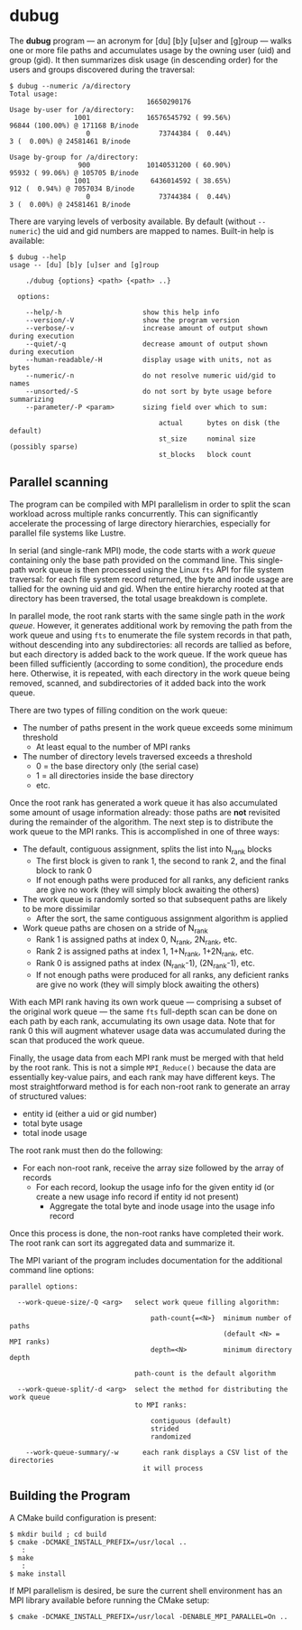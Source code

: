 # dubug

The **dubug** program — an acronym for [du] [b]y [u]ser and [g]roup — walks one or more file paths and accumulates usage by the owning user (uid) and group (gid).  It then summarizes disk usage (in descending order) for the users and groups discovered during the traversal:

```
$ dubug --numeric /a/directory
Total usage:
                                  16650290176
Usage by-user for /a/directory:
                1001              16576545792 ( 99.56%)                     96844 (100.00%) @ 171168 B/inode
                   0                 73744384 (  0.44%)                         3 (  0.00%) @ 24581461 B/inode

Usage by-group for /a/directory:
                 900              10140531200 ( 60.90%)                     95932 ( 99.06%) @ 105705 B/inode
                1001               6436014592 ( 38.65%)                       912 (  0.94%) @ 7057034 B/inode
                   0                 73744384 (  0.44%)                         3 (  0.00%) @ 24581461 B/inode
```

There are varying levels of verbosity available.  By default (without `--numeric`) the uid and gid numbers are mapped to names.  Built-in help is available:

```
$ dubug --help
usage -- [du] [b]y [u]ser and [g]roup

    ./dubug {options} <path> {<path> ..}

  options:

    --help/-h                    show this help info
    --version/-V                 show the program version
    --verbose/-v                 increase amount of output shown during execution
    --quiet/-q                   decrease amount of output shown during execution
    --human-readable/-H          display usage with units, not as bytes
    --numeric/-n                 do not resolve numeric uid/gid to names
    --unsorted/-S                do not sort by byte usage before summarizing
    --parameter/-P <param>       sizing field over which to sum:

                                     actual      bytes on disk (the default)
                                     st_size     nominal size (possibly sparse)
                                     st_blocks   block count

```

## Parallel scanning

The program can be compiled with MPI parallelism in order to split the scan workload across multiple ranks concurrently.  This can significantly accelerate the processing of large directory hierarchies, especially for parallel file systems like Lustre.

In serial (and single-rank MPI) mode, the code starts with a *work queue* containing only the base path provided on the command line.  This single-path work queue is then processed using the Linux `fts` API for file system traversal:  for each file system record returned, the byte and inode usage are tallied for the owning uid and gid.  When the entire hierarchy rooted at that directory has been traversed, the total usage breakdown is complete.

In parallel mode, the root rank starts with the same single path in the *work queue*.  However, it generates additional work by removing the path from the work queue and using `fts` to enumerate the file system records in that path, without descending into any subdirectories:  all records are tallied as before, but each directory is added back to the work queue.  If the work queue has been filled sufficiently (according to some condition), the procedure ends here.  Otherwise, it is repeated, with each directory in the work queue being removed, scanned, and subdirectories of it added back into the work queue.

There are two types of filling condition on the work queue:

- The number of paths present in the work queue exceeds some minimum threshold
    - At least equal to the number of MPI ranks
- The number of directory levels traversed exceeds a threshold
    - 0 = the base directory only (the serial case)
    - 1 = all directories inside the base directory
    - etc.

Once the root rank has generated a work queue it has also accumulated some amount of usage information already:  those paths are **not** revisited during the remainder of the algorithm.  The next step is to distribute the work queue to the MPI ranks.  This is accomplished in one of three ways:

- The default, contiguous assignment, splits the list into N<sub>rank</sub> blocks
    - The first block is given to rank 1, the second to rank 2, and the final block to rank 0
    - If not enough paths were produced for all ranks, any deficient ranks are give no work (they will simply block awaiting the others)
- The work queue is randomly sorted so that subsequent paths are likely to be more dissimilar
    - After the sort, the same contiguous assignment algorithm is applied
- Work queue paths are chosen on a stride of N<sub>rank</sub>
    - Rank 1 is assigned paths at index 0, N<sub>rank</sub>, 2N<sub>rank</sub>, etc.
    - Rank 2 is assigned paths at index 1, 1+N<sub>rank</sub>, 1+2N<sub>rank</sub>, etc.
    - Rank 0 is assigned paths at index (N<sub>rank</sub>-1), (2N<sub>rank</sub>-1), etc.
    - If not enough paths were produced for all ranks, any deficient ranks are give no work (they will simply block awaiting the others)

With each MPI rank having its own work queue — comprising a subset of the original work queue — the same `fts` full-depth scan can be done on each path by each rank, accumulating its own usage data.  Note that for rank 0 this will augment whatever usage data was accumulated during the scan that produced the work queue.

Finally, the usage data from each MPI rank must be merged with that held by the root rank.  This is not a simple `MPI_Reduce()` because the data are essentially key-value pairs, and each rank may have different keys.  The most straightforward method is for each non-root rank to generate an array of structured values:

- entity id (either a uid or gid number)
- total byte usage
- total inode usage

The root rank must then do the following:

- For each non-root rank, receive the array size followed by the array of records
    - For each record, lookup the usage info for the given entity id (or create a new usage info record if entity id not present)
        - Aggregate the total byte and inode usage into the usage info record

Once this process is done, the non-root ranks have completed their work.  The root rank can sort its aggregated data and summarize it.

The MPI variant of the program includes documentation for the additional command line options:

```
parallel options:

  --work-queue-size/-Q <arg>   select work queue filling algorithm:

                                   path-count{=<N>}  minimum number of paths
                                                     (default <N> = MPI ranks)
                                   depth=<N>         minimum directory depth

                               path-count is the default algorithm

  --work-queue-split/-d <arg>  select the method for distributing the work queue
                               to MPI ranks:

                                   contiguous (default)
                                   strided
                                   randomized

    --work-queue-summary/-w      each rank displays a CSV list of the directories
                                 it will process
```

## Building the Program

A CMake build configuration is present:

```
$ mkdir build ; cd build
$ cmake -DCMAKE_INSTALL_PREFIX=/usr/local ..
   :
$ make
   :
$ make install
```

If MPI parallelism is desired, be sure the current shell environment has an MPI library available before running the CMake setup:

```
$ cmake -DCMAKE_INSTALL_PREFIX=/usr/local -DENABLE_MPI_PARALLEL=On ..
```
